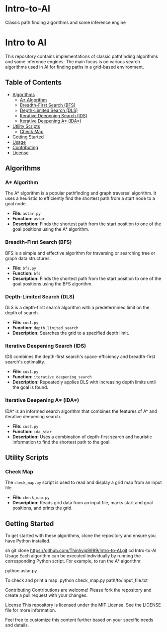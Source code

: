 # Intro-to-AI
Classic path finding algorithms and some inference engine
# Intro to AI

This repository contains implementations of classic pathfinding algorithms and some inference engines. The main focus is on various search algorithms used in AI for finding paths in a grid-based environment.

## Table of Contents

- [Algorithms](#algorithms)
  - [A* Algorithm](#a-algorithm)
  - [Breadth-First Search (BFS)](#breadth-first-search-bfs)
  - [Depth-Limited Search (DLS)](#depth-limited-search-dls)
  - [Iterative Deepening Search (IDS)](#iterative-deepening-search-ids)
  - [Iterative Deepening A* (IDA*)](#iterative-deepening-a-ida)
- [Utility Scripts](#utility-scripts)
  - [Check Map](#check-map)
- [Getting Started](#getting-started)
- [Usage](#usage)
- [Contributing](#contributing)
- [License](#license)

## Algorithms

### A* Algorithm

The A* algorithm is a popular pathfinding and graph traversal algorithm. It uses a heuristic to efficiently find the shortest path from a start node to a goal node.

- **File:** `astar.py`
- **Function:** `astar`
- **Description:** Finds the shortest path from the start position to one of the goal positions using the A* algorithm.

### Breadth-First Search (BFS)

BFS is a simple and effective algorithm for traversing or searching tree or graph data structures.

- **File:** `bfs.py`
- **Function:** `bfs`
- **Description:** Finds the shortest path from the start position to one of the goal positions using the BFS algorithm.

### Depth-Limited Search (DLS)

DLS is a depth-first search algorithm with a predetermined limit on the depth of search.

- **File:** `cus1.py`
- **Function:** `depth_limited_search`
- **Description:** Searches the grid to a specified depth limit.

### Iterative Deepening Search (IDS)

IDS combines the depth-first search's space-efficiency and breadth-first search's optimality.

- **File:** `cus1.py`
- **Function:** `iterative_deepening_search`
- **Description:** Repeatedly applies DLS with increasing depth limits until the goal is found.

### Iterative Deepening A* (IDA*)

IDA* is an informed search algorithm that combines the features of A* and iterative deepening search.

- **File:** `cus2.py`
- **Function:** `ida_star`
- **Description:** Uses a combination of depth-first search and heuristic information to find the shortest path to the goal.

## Utility Scripts

### Check Map

The `check_map.py` script is used to read and display a grid map from an input file.

- **File:** `check_map.py`
- **Description:** Reads grid data from an input file, marks start and goal positions, and prints the grid.

## Getting Started

To get started with these algorithms, clone the repository and ensure you have Python installed.

sh
git clone https://github.com/Thinhvip9999/Intro-to-AI.git
cd Intro-to-AI
Usage
Each algorithm can be executed individually by running the corresponding Python script. For example, to run the A* algorithm:

python astar.py

To check and print a map:
python check_map.py path/to/input_file.txt

Contributing
Contributions are welcome! Please fork the repository and create a pull request with your changes.

License
This repository is licensed under the MIT License. See the LICENSE file for more information.

Feel free to customize this content further based on your specific needs and details.
